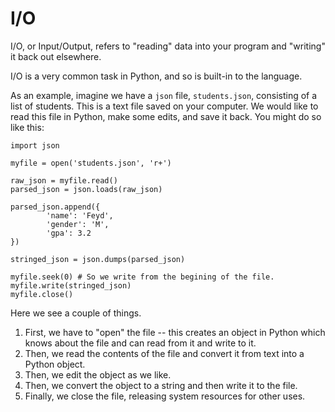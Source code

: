 # I/O

I/O, or Input/Output, refers to "reading" data into your program and "writing" it back out elsewhere.

I/O is a very common task in Python, and so is built-in to the language.

As an example, imagine we have a `json` file, `students.json`, consisting of a list of students. This is a text file saved on your computer. We would like to read this file in Python, make some edits, and save it back. You might do so like this:

```
import json

myfile = open('students.json', 'r+')

raw_json = myfile.read()
parsed_json = json.loads(raw_json)

parsed_json.append({
        'name': 'Feyd',
        'gender': 'M',
        'gpa': 3.2
})

stringed_json = json.dumps(parsed_json)

myfile.seek(0) # So we write from the begining of the file.
myfile.write(stringed_json)
myfile.close()
```
Here we see a couple of things.

1. First, we have to "open" the file -- this creates an object in Python which knows about the file and can read from it and write to it.
2. Then, we read the contents of the file and convert it from text into a Python object.
3. Then, we edit the object as we like.
4. Then, we convert the object to a string and then write it to the file.
5. Finally, we close the file, releasing system resources for other uses.

